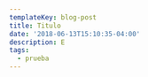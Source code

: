 ```yaml
---
templateKey: blog-post
title: Titulo
date: '2018-06-13T15:10:35-04:00'
description: E
tags:
  - prueba
---
```

![]()
